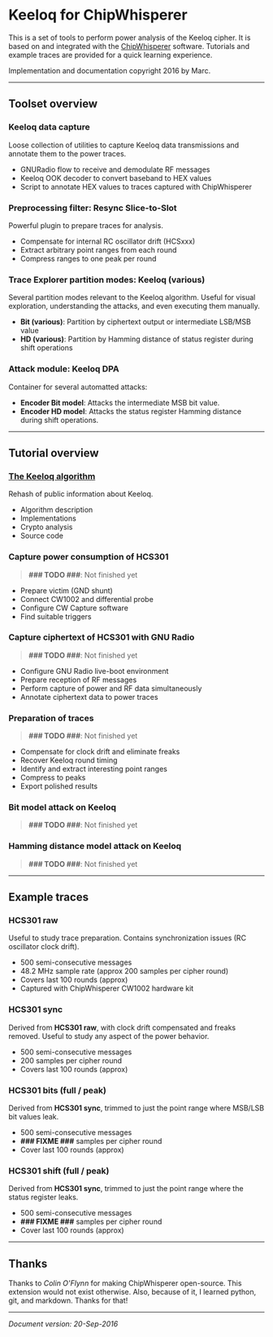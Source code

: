 
Keeloq for ChipWhisperer
========================

This is a set of tools to perform power analysis of the Keeloq cipher.  It
is based on and integrated with the [ChipWhisperer](https://wiki.newae.com/)
software.  Tutorials and example traces are provided for a quick learning
experience.

Implementation and documentation copyright 2016 by Marc.
_________________________________________________________________________


Toolset overview
----------------

### Keeloq data capture

Loose collection of utilities to capture Keeloq data transmissions and
annotate them to the power traces.

  - GNURadio flow to receive and demodulate RF messages
  - Keeloq OOK decoder to convert baseband to HEX values
  - Script to annotate HEX values to traces captured with ChipWhisperer


### Preprocessing filter: Resync Slice-to-Slot

Powerful plugin to prepare traces for analysis.

  - Compensate for internal RC oscillator drift (HCSxxx)
  - Extract arbitrary point ranges from each round
  - Compress ranges to one peak per round


### Trace Explorer partition modes: Keeloq (various)

Several partition modes relevant to the Keeloq algorithm.  Useful for visual
exploration, understanding the attacks, and even executing them manually.

  - **Bit (various)**: Partition by ciphertext output or intermediate
                       LSB/MSB value
  - **HD (various)**:  Partition by Hamming distance of status register
                       during shift operations


### Attack module: Keeloq DPA

Container for several automatted attacks:

  - **Encoder Bit model**: Attacks the intermediate MSB bit value.
  - **Encoder HD model**:  Attacks the status register Hamming distance
                           during shift operations.

_________________________________________________________________________


Tutorial overview
-----------------

### [The Keeloq algorithm](keeloq_algorithm/keeloq_algorithm.html)

Rehash of public information about Keeloq.

  - Algorithm description
  - Implementations
  - Crypto analysis
  - Source code


### Capture power consumption of HCS301

> **### TODO ###**: Not finished yet

  - Prepare victim (GND shunt)
  - Connect CW1002 and differential probe
  - Configure CW Capture software
  - Find suitable triggers


### Capture ciphertext of HCS301 with GNU Radio

> **### TODO ###**: Not finished yet

  - Configure GNU Radio live-boot environment
  - Prepare reception of RF messages
  - Perform capture of power and RF data simultaneously
  - Annotate ciphertext data to power traces


### Preparation of traces

> **### TODO ###**: Not finished yet

  - Compensate for clock drift and eliminate freaks
  - Recover Keeloq round timing
  - Identify and extract interesting point ranges
  - Compress to peaks
  - Export polished results


### Bit model attack on Keeloq

> **### TODO ###**: Not finished yet


### Hamming distance model attack on Keeloq

> **### TODO ###**: Not finished yet


_______________________________________________________________________


Example traces
--------------

### HCS301 raw

Useful to study trace preparation.  Contains synchronization issues
(RC oscillator clock drift).

  - 500 semi-consecutive messages
  - 48.2 MHz sample rate (approx 200 samples per cipher round)
  - Covers last 100 rounds (approx)
  - Captured with ChipWhisperer CW1002 hardware kit


### HCS301 sync

Derived from **HCS301 raw**, with clock drift compensated and freaks removed.
Useful to study any aspect of the power behavior.

  - 500 semi-consecutive messages
  - 200 samples per cipher round
  - Covers last 100 rounds (approx)


### HCS301 bits (full / peak)

Derived from **HCS301 sync**, trimmed to just the point range where MSB/LSB
bit values leak.

  - 500 semi-consecutive messages
  - **### FIXME ###** samples per cipher round
  - Cover last 100 rounds (approx)


### HCS301 shift (full / peak)

Derived from **HCS301 sync**, trimmed to just the point range where the
status register leaks.

  - 500 semi-consecutive messages
  - **### FIXME ###** samples per cipher round
  - Cover last 100 rounds (approx)

_____________________________________________________________________


Thanks
------

Thanks to *Colin O'Flynn* for making ChipWhisperer open-source.  This
extension would not exist otherwise.  Also, because of it, I learned
python, git, and markdown.  Thanks for that!

______________________________________________________________________

_Document version: 20-Sep-2016_
